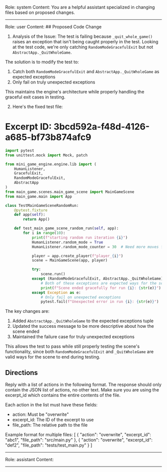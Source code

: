 Role: system
Content: You are a helpful assistant specialized in changing files based on proposed changes.
__________________
Role: user
Content: ## Proposed Code Change
1. Analysis of the Issue:
The test is failing because `_quit_whole_game()` raises an exception that isn't being caught properly in the test. Looking at the test code, we're only catching `RandomModeGracefulExit` but not `AbstractApp._QuitWholeGame`.

The solution is to modify the test to:
1. Catch both `RandomModeGracefulExit` and `AbstractApp._QuitWholeGame` as expected exceptions
2. Only fail on truly unexpected exceptions

This maintains the engine's architecture while properly handling the graceful exit cases in testing.

2. Here's the fixed test file:

# Excerpt ID: 3bcd592a-f48d-4126-a685-bf73b874afc9
```python main_game/tests/test_main_game_scene.py
import pytest
from unittest.mock import Mock, patch

from mini_game_engine.engine.lib import (
    HumanListener, 
    GracefulExit, 
    RandomModeGracefulExit,
    AbstractApp
)
from main_game.scenes.main_game_scene import MainGameScene
from main_game.main import App

class TestMainGameSceneRandomRun:
    @pytest.fixture
    def app(self):
        return App()

    def test_main_game_scene_random_run(self, app):
        for i in range(10):
            print(f"starting random run iteration {i}")
            HumanListener.random_mode = True
            HumanListener.random_mode_counter = 30  # Need more moves for battle scene

            player = app.create_player(f"player_{i}")
            scene = MainGameScene(app, player)

            try:
                scene.run()
            except (RandomModeGracefulExit, AbstractApp._QuitWholeGame) as e:
                # Both of these exceptions are expected ways for the scene to end
                print(f"Scene ended gracefully for run {i}: {str(e)}")
            except Exception as e:
                # Only fail on unexpected exceptions
                pytest.fail(f"Unexpected error in run {i}: {str(e)}")
```

The key changes are:
1. Added `AbstractApp._QuitWholeGame` to the expected exceptions tuple
2. Updated the success message to be more descriptive about how the scene ended
3. Maintained the failure case for truly unexpected exceptions

This allows the test to pass while still properly testing the scene's functionality, since both `RandomModeGracefulExit` and `_QuitWholeGame` are valid ways for the scene to end during testing.

## Directions
Reply with a list of actions in the following format. The response should only contain the JSON list of actions, no other text.
Make sure you are using the excerpt_id which contains the entire contents of the file.

Each action in the list must have these fields:
- action: Must be "overwrite"
- excerpt_id: The ID of the excerpt to use
- file_path: The relative path to the file

Example format for multiple files:
[
    {
        "action": "overwrite",
        "excerpt_id": "abc1",
        "file_path": "src/main.py"
    },
    {
        "action": "overwrite",
        "excerpt_id": "def2",
        "file_path": "tests/test_main.py"
    }
]
__________________
Role: assistant
Content: 
__________________

